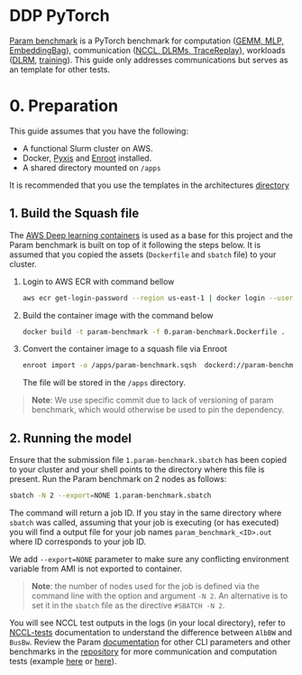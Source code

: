 # DDP PyTorch
[Param benchmark](https://github.com/facebookresearch/param/tree/main) is a PyTorch benchmark for computation ([GEMM, MLP, EmbeddingBag](https://github.com/facebookresearch/param/tree/6236487e8969838822b52298c2a2318f6ac47bbd/train/compute/pt)), communication ([NCCL, DLRMs, TraceReplay](https://github.com/facebookresearch/param/tree/6236487e8969838822b52298c2a2318f6ac47bbd/train/comms/pt)), workloads ([DLRM](https://github.com/facebookresearch/param/tree/6236487e8969838822b52298c2a2318f6ac47bbd/train/workloads), [training](https://github.com/facebookresearch/param/tree/6236487e8969838822b52298c2a2318f6ac47bbd/train/compute/python)). This guide only addresses communications but serves as an template for other tests.

# 0. Preparation

This guide assumes that you have the following:

- A functional Slurm cluster on AWS.
- Docker, [Pyxis](https://github.com/NVIDIA/pyxis) and [Enroot](https://github.com/NVIDIA/enroot) installed.
- A shared directory mounted on `/apps`

It is recommended that you use the templates in the architectures [directory](../../1.architectures)


## 1. Build the Squash file

The [AWS Deep learning containers](https://aws.amazon.com/machine-learning/containers/) is used as a base for this project and the Param benchmark is built on top of it following the steps below. It is assumed that you copied the assets (`Dockerfile` and `sbatch` file) to your cluster.

1. Login to AWS ECR with command bellow
   ```bash
   aws ecr get-login-password --region us-east-1 | docker login --username AWS --password-stdin 763104351884.dkr.ecr.us-east-1.amazonaws.com
   ```
2. Build the container image with the command below
   ```bash
   docker build -t param-benchmark -f 0.param-benchmark.Dockerfile .
   ```
3. Convert the container image to a squash file via Enroot
   ```bash
   enroot import -o /apps/param-benchmark.sqsh  dockerd://param-benchmark:latest
   ```
   The file will be stored in the `/apps` directory.

> **Note**: We use specific commit due to lack of versioning of param benchmark, which would otherwise be used to pin the dependency.

## 2. Running the model

Ensure that the submission file `1.param-benchmark.sbatch` has been copied to your cluster and your shell points to the directory where this file is present. Run the Param benchmark on 2 nodes as follows:

```bash
sbatch -N 2 --export=NONE 1.param-benchmark.sbatch
```

The command will return a job ID. If you stay in the same directory where `sbatch` was called, assuming that your job is executing (or has executed) you will find a output file for your job names `param_benchmark_<ID>.out` where ID corresponds to your job ID.

We add `--export=NONE` parameter to make sure any conflicting environment variable from AMI is not exported to container.

> **Note**: the number of nodes used for the job is defined via the command line with the option and argument `-N 2`. An alternative is to set it in the `sbatch` file as the directive `#SBATCH -N 2`.

You will see NCCL test outputs in the logs (in your local directory), refer to [NCCL-tests](https://github.com/NVIDIA/nccl-tests/blob/master/doc/PERFORMANCE.md) documentation to understand the difference between `AlbBW` and `BusBw`. Review the Param [documentation](https://github.com/facebookresearch/param/tree/6236487e8969838822b52298c2a2318f6ac47bbd/train/comms/pt) for other CLI parameters and other benchmarks in the [repository](https://github.com/facebookresearch/param/tree/6236487e8969838822b52298c2a2318f6ac47bbd) for more communication and computation tests (example [here](https://github.com/facebookresearch/param/blob/6236487e8969838822b52298c2a2318f6ac47bbd/train/compute/pt/README.md) or [here](https://github.com/facebookresearch/param/tree/6236487e8969838822b52298c2a2318f6ac47bbd/train/comms/pt)).
